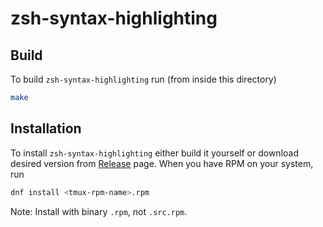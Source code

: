 # zsh-syntax-highlighting

## Build

To build `zsh-syntax-highlighting` run (from inside this directory)

```bash
make
```

## Installation

To install `zsh-syntax-highlighting` either build it yourself
or download desired version from [Release](https://github.com/petkovicdanilo/custom-rpms/releases)
page. When you have RPM on your system, run

```bash
dnf install <tmux-rpm-name>.rpm
```

Note: Install with binary `.rpm`, not `.src.rpm`.
